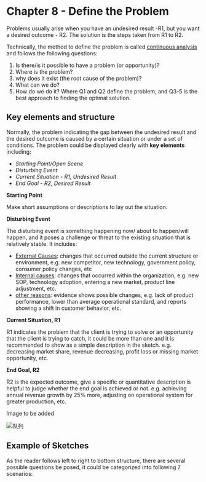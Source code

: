 # Chapter 8 - Define the Problem

Problems usually arise when you have an undesired result -R1, but you want a desired outcome - R2. The solution is the steps taken from R1 to R2.

Technically, the method to define the problem is called <ins>continuous analysis</ins> and follows the following questions:
1. Is there/is it possible to have a problem (or opportunity)?
2. Where is the problem?
3. why does it exist (the root cause of the problem)?
4. What can we do?
5. How do we do it?
Where Q1 and Q2 define the problem, and Q3-5 is the best approach to finding the optimal solution.

## Key elements and structure

Normally, the problem indicating the gap between the undesired result and the desired outcome is caused by a certain situation or under a set of conditions.
The problem could be displayed clearly with **key elements** including:
- *Starting Point/Open Scene*
- *Disturbing Event*
- *Current Situation - R1, Undesired Result*
- *End Goal - R2, Desired Result*

**Starting Point** 

Make short assumptions or descriptions to lay out the situation.

**Disturbing Event**

The disturbing event is something happening now/ about to happen/will happen, and it poses a challenge or threat to the existing situation that is relatively stable. It includes:
- <ins>External Causes</ins>: changes that occurred outside the current structure or environment, e.g. new competitor, new technology, government policy, consumer policy changes, etc
- <ins>Internal causes</ins>: changes that occurred within the organization, e.g. new SOP, technology adoption, entering a new market, product line adjustment, etc.
- <ins>other reasons</ins>: evidence shows possible changes, e.g. lack of product performance, lower than average operational standard, and reports showing a shift in customer behavior, etc.

**Current Situation, R1**

R1 indicates the problem that the client is trying to solve or an opportunity that the client is trying to catch, it could be more than one and it is recommended to show as a simple description in the sketch. e.g. decreasing market share, revenue decreasing, profit loss or missing market opportunity, etc.

**End Goal, R2**

R2 is the expected outcome, give a specific or quantitative description is helpful to judge whether the end goal is achieved or not. e.g. achieving annual revenue growth by 25% more, adjusting on operational system for greater production, etc.

Image to be added

![队列](/assets/images/java-note-v1ch09-collections/队列.png)

## Example of Sketches
As the reader follows left to right to bottom structure, there are several possible questions be posed, it could be categorized into following 7 scenarios:




